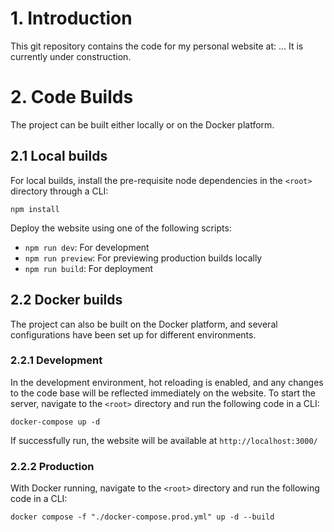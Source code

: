 # 1. Introduction
This git repository contains the code for my personal website at: ... It is currently under construction. 

# 2. Code Builds
The project can be built either locally or on the Docker platform.

## 2.1 Local builds
For local builds, install the pre-requisite node dependencies in the `<root>` directory through a CLI:
```
npm install
```
Deploy the website using one of the following scripts:
- `npm run dev`: For development
- `npm run preview`: For previewing production builds locally
- `npm run build`: For deployment

## 2.2 Docker builds
The project can also be built on the Docker platform, and several configurations have been set up for different environments. 

### 2.2.1 Development
In the development environment, hot reloading is enabled, and any changes to the code base will be reflected immediately on the website. To start the server, navigate to the `<root>` directory and run the following code in a CLI:
```
docker-compose up -d
```
If successfully run, the website will be available at `http://localhost:3000/`

### 2.2.2 Production
With Docker running, navigate to the `<root>` directory and run the following code in a CLI:
```
docker compose -f "./docker-compose.prod.yml" up -d --build 
```
